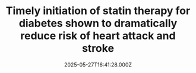 ---
title: "Timely initiation of statin therapy for diabetes shown to dramatically reduce risk of heart attack and stroke"
date: 2025-05-27T16:41:28.000Z
category: Health
externalLink: "https://www.sciencedaily.com/releases/2025/05/250527124128.htm"
image: ""
excerpt: "Taking a statin medication is an effective, safe, and low-cost way to lower cholesterol and reduce risk of cardiovascular events. Despite clinicians recommending that many patients with diabetes take statins, nearly one-fifth of them opt to delay treatment. In a new study, researchers found that patients who started statin therapy right away reduced the rate of heart attack and stroke…"
---